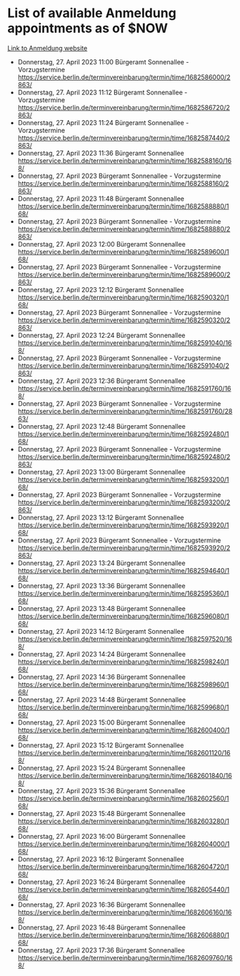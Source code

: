 # List of available Anmeldung appointments as of $NOW
[Link to Anmeldung website](https://service.berlin.de/terminvereinbarung/termin/tag.php?termin=1&anliegen[]=120686&dienstleisterlist=122210,122217,327316,122219,327312,122227,327314,122231,327346,122243,327348,122254,122252,329742,122260,329745,122262,329748,122271,327278,122273,327274,122277,327276,330436,122280,327294,122282,327290,122284,327292,122291,327270,122285,327266,122286,327264,122296,327268,150230,329760,122297,327286,122294,327284,122312,329763,122314,329775,122304,327330,122311,327334,122309,327332,317869,122281,327352,122279,329772,122283,122276,327324,122274,327326,122267,329766,122246,327318,122251,327320,122257,327322,122208,327298,122226,327300&herkunft=http%3A%2F%2Fservice.berlin.de%2Fdienstleistung%2F120686%2F)
- Donnerstag, 27. April 2023 11:00 Bürgeramt Sonnenallee - Vorzugstermine https://service.berlin.de/terminvereinbarung/termin/time/1682586000/2863/
- Donnerstag, 27. April 2023 11:12 Bürgeramt Sonnenallee - Vorzugstermine https://service.berlin.de/terminvereinbarung/termin/time/1682586720/2863/
- Donnerstag, 27. April 2023 11:24 Bürgeramt Sonnenallee - Vorzugstermine https://service.berlin.de/terminvereinbarung/termin/time/1682587440/2863/
- Donnerstag, 27. April 2023 11:36 Bürgeramt Sonnenallee https://service.berlin.de/terminvereinbarung/termin/time/1682588160/168/
- Donnerstag, 27. April 2023  Bürgeramt Sonnenallee - Vorzugstermine https://service.berlin.de/terminvereinbarung/termin/time/1682588160/2863/
- Donnerstag, 27. April 2023 11:48 Bürgeramt Sonnenallee https://service.berlin.de/terminvereinbarung/termin/time/1682588880/168/
- Donnerstag, 27. April 2023  Bürgeramt Sonnenallee - Vorzugstermine https://service.berlin.de/terminvereinbarung/termin/time/1682588880/2863/
- Donnerstag, 27. April 2023 12:00 Bürgeramt Sonnenallee https://service.berlin.de/terminvereinbarung/termin/time/1682589600/168/
- Donnerstag, 27. April 2023  Bürgeramt Sonnenallee - Vorzugstermine https://service.berlin.de/terminvereinbarung/termin/time/1682589600/2863/
- Donnerstag, 27. April 2023 12:12 Bürgeramt Sonnenallee https://service.berlin.de/terminvereinbarung/termin/time/1682590320/168/
- Donnerstag, 27. April 2023  Bürgeramt Sonnenallee - Vorzugstermine https://service.berlin.de/terminvereinbarung/termin/time/1682590320/2863/
- Donnerstag, 27. April 2023 12:24 Bürgeramt Sonnenallee https://service.berlin.de/terminvereinbarung/termin/time/1682591040/168/
- Donnerstag, 27. April 2023  Bürgeramt Sonnenallee - Vorzugstermine https://service.berlin.de/terminvereinbarung/termin/time/1682591040/2863/
- Donnerstag, 27. April 2023 12:36 Bürgeramt Sonnenallee https://service.berlin.de/terminvereinbarung/termin/time/1682591760/168/
- Donnerstag, 27. April 2023  Bürgeramt Sonnenallee - Vorzugstermine https://service.berlin.de/terminvereinbarung/termin/time/1682591760/2863/
- Donnerstag, 27. April 2023 12:48 Bürgeramt Sonnenallee https://service.berlin.de/terminvereinbarung/termin/time/1682592480/168/
- Donnerstag, 27. April 2023  Bürgeramt Sonnenallee - Vorzugstermine https://service.berlin.de/terminvereinbarung/termin/time/1682592480/2863/
- Donnerstag, 27. April 2023 13:00 Bürgeramt Sonnenallee https://service.berlin.de/terminvereinbarung/termin/time/1682593200/168/
- Donnerstag, 27. April 2023  Bürgeramt Sonnenallee - Vorzugstermine https://service.berlin.de/terminvereinbarung/termin/time/1682593200/2863/
- Donnerstag, 27. April 2023 13:12 Bürgeramt Sonnenallee https://service.berlin.de/terminvereinbarung/termin/time/1682593920/168/
- Donnerstag, 27. April 2023  Bürgeramt Sonnenallee - Vorzugstermine https://service.berlin.de/terminvereinbarung/termin/time/1682593920/2863/
- Donnerstag, 27. April 2023 13:24 Bürgeramt Sonnenallee https://service.berlin.de/terminvereinbarung/termin/time/1682594640/168/
- Donnerstag, 27. April 2023 13:36 Bürgeramt Sonnenallee https://service.berlin.de/terminvereinbarung/termin/time/1682595360/168/
- Donnerstag, 27. April 2023 13:48 Bürgeramt Sonnenallee https://service.berlin.de/terminvereinbarung/termin/time/1682596080/168/
- Donnerstag, 27. April 2023 14:12 Bürgeramt Sonnenallee https://service.berlin.de/terminvereinbarung/termin/time/1682597520/168/
- Donnerstag, 27. April 2023 14:24 Bürgeramt Sonnenallee https://service.berlin.de/terminvereinbarung/termin/time/1682598240/168/
- Donnerstag, 27. April 2023 14:36 Bürgeramt Sonnenallee https://service.berlin.de/terminvereinbarung/termin/time/1682598960/168/
- Donnerstag, 27. April 2023 14:48 Bürgeramt Sonnenallee https://service.berlin.de/terminvereinbarung/termin/time/1682599680/168/
- Donnerstag, 27. April 2023 15:00 Bürgeramt Sonnenallee https://service.berlin.de/terminvereinbarung/termin/time/1682600400/168/
- Donnerstag, 27. April 2023 15:12 Bürgeramt Sonnenallee https://service.berlin.de/terminvereinbarung/termin/time/1682601120/168/
- Donnerstag, 27. April 2023 15:24 Bürgeramt Sonnenallee https://service.berlin.de/terminvereinbarung/termin/time/1682601840/168/
- Donnerstag, 27. April 2023 15:36 Bürgeramt Sonnenallee https://service.berlin.de/terminvereinbarung/termin/time/1682602560/168/
- Donnerstag, 27. April 2023 15:48 Bürgeramt Sonnenallee https://service.berlin.de/terminvereinbarung/termin/time/1682603280/168/
- Donnerstag, 27. April 2023 16:00 Bürgeramt Sonnenallee https://service.berlin.de/terminvereinbarung/termin/time/1682604000/168/
- Donnerstag, 27. April 2023 16:12 Bürgeramt Sonnenallee https://service.berlin.de/terminvereinbarung/termin/time/1682604720/168/
- Donnerstag, 27. April 2023 16:24 Bürgeramt Sonnenallee https://service.berlin.de/terminvereinbarung/termin/time/1682605440/168/
- Donnerstag, 27. April 2023 16:36 Bürgeramt Sonnenallee https://service.berlin.de/terminvereinbarung/termin/time/1682606160/168/
- Donnerstag, 27. April 2023 16:48 Bürgeramt Sonnenallee https://service.berlin.de/terminvereinbarung/termin/time/1682606880/168/
- Donnerstag, 27. April 2023 17:36 Bürgeramt Sonnenallee https://service.berlin.de/terminvereinbarung/termin/time/1682609760/168/
